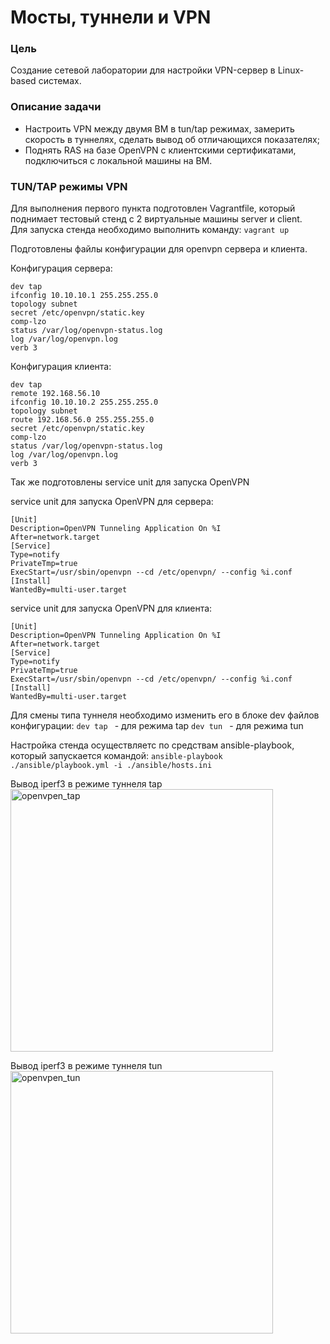 # Мосты, туннели и VPN

### Цель
Создание сетевой лаборатории для настройки VPN-сервер в Linux-based системах.  

### Описание задачи
  
- Настроить VPN между двумя ВМ в tun/tap режимах, замерить скорость в туннелях, сделать вывод об отличающихся показателях;
- Поднять RAS на базе OpenVPN с клиентскими сертификатами, подключиться с локальной машины на ВМ.

### TUN/TAP режимы VPN 
  
Для выполнения первого пункта подготовлен Vagrantfile, который поднимает тестовый стенд с 2 виртуальные машины server и client.  
Для запуска стенда необходимо выполнить команду: ``` vagrant up ```
  
Подготовлены файлы конфигурации для openvpn сервера и клиента.
  
Конфигурация сервера:
```
dev tap  
ifconfig 10.10.10.1 255.255.255.0   
topology subnet  
secret /etc/openvpn/static.key  
comp-lzo  
status /var/log/openvpn-status.log  
log /var/log/openvpn.log  
verb 3  
```
  
Конфигурация клиента: 
```
dev tap 
remote 192.168.56.10 
ifconfig 10.10.10.2 255.255.255.0 
topology subnet 
route 192.168.56.0 255.255.255.0 
secret /etc/openvpn/static.key
comp-lzo
status /var/log/openvpn-status.log 
log /var/log/openvpn.log 
verb 3 
```
  
Так же подготовлены service unit для запуска OpenVPN
  
service unit для запуска OpenVPN для сервера:
```
[Unit] 
Description=OpenVPN Tunneling Application On %I 
After=network.target 
[Service] 
Type=notify 
PrivateTmp=true 
ExecStart=/usr/sbin/openvpn --cd /etc/openvpn/ --config %i.conf 
[Install] 
WantedBy=multi-user.target
```
  
service unit для запуска OpenVPN для клиента:
```
[Unit] 
Description=OpenVPN Tunneling Application On %I 
After=network.target 
[Service] 
Type=notify 
PrivateTmp=true 
ExecStart=/usr/sbin/openvpn --cd /etc/openvpn/ --config %i.conf 
[Install] 
WantedBy=multi-user.target
```
  
Для смены типа туннеля необходимо изменить его в блоке dev файлов конфигурации: 
``` dev tap  ``` - для режима tap
``` dev tun  ``` - для режима tun
  
  Настройка стенда осуществляетс по средствам ansible-playbook, который запускается командой: ``` ansible-playbook ./ansible/playbook.yml -i ./ansible/hosts.ini ```

  

Вывод iperf3 в режиме туннеля tap  
 <img src="images/openvpn_tap.jpeg" width=420 alt="openvpen_tap">
  
Вывод iperf3 в режиме туннеля tun  
 <img src="images/openvpn_tun.jpeg" width=420 alt="openvpen_tun">
